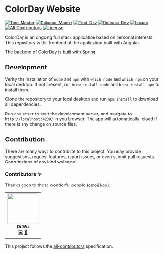 # ColorDay Website
<!-- ALL-CONTRIBUTORS-BADGE:START - Do not remove or modify this section -->
[![Test-Master](https://img.shields.io/azure-devops/tests/brycenycuu/colorDay/5/master?label=test-prod)](https://dev.azure.com/brycenycuu/colorDay/_build?definitionId=5&_a=summary)
[![Release-Master](https://img.shields.io/azure-devops/release/brycenycuu/59c751dd-bc15-46cb-9341-20abcd916e36/3/3?label=release-prod)](https://dev.azure.com/brycenycuu/colorDay/_release?view=all&_a=releases&definitionId=3)
[![Test-Dev](https://img.shields.io/azure-devops/tests/brycenycuu/colorDay/7/master?label=test-beta)](https://dev.azure.com/brycenycuu/colorDay/_build?definitionId=7&_a=summary)
[![Release-Dev](https://img.shields.io/azure-devops/release/brycenycuu/59c751dd-bc15-46cb-9341-20abcd916e36/5/5?label=release-beta)](https://dev.azure.com/brycenycuu/colorDay/_release?view=all&_a=releases&definitionId=5)
[![Issues](https://img.shields.io/github/issues/brycenycuu/colorday-website)](https://github.com/brycenycuu/colorday-website/issues)
[![All Contributors](https://img.shields.io/badge/all_contributors-1-orange.svg?style=flat)](#contributors-)
[![License](https://img.shields.io/github/license/brycenycuu/colorday-website)]()
<!-- ALL-CONTRIBUTORS-BADGE:END -->

ColorDay is an ongoing full stack application based on personal interests. This repository is the frontend of the application built with Angular.

The backend of ColorDay is built with Spring.

## Development

Verity the installation of `node` and `npm` with `which node` and `which npm` on your local desktop. If not present, run `brew install node` and `brew install npm` to install them.

Clone the repository to your local desktop and run `npm install` to download all dependencies. 

Run `npm start` to start the development server, and navigate to `http://localhost:4200/` in you browser. The app will automatically reload if there is any change on source files.

## Contribution

There are many ways to contribute to this project. You may provide suggestions, request features, report issues, or even submit pull requests. Contributions of any kind welcome!

### Contributors ✨

Thanks goes to these wonderful people ([emoji key](https://allcontributors.org/docs/en/emoji-key)):

<!-- ALL-CONTRIBUTORS-LIST:START - Do not remove or modify this section -->
<!-- prettier-ignore-start -->
<!-- markdownlint-disable -->
<table>
  <tr>
    <td align="center"><a href="http://diwu.tech"><img src="https://avatars2.githubusercontent.com/u/28286130?v=4" width="100px;" alt=""/><br /><sub><b>Di Wu</b></sub></a><br /><a href="https://github.com/brycenycuu/colorday-website/commits?author=brycenycuu" title="Code">💻</a> <a href="https://github.com/brycenycuu/colorday-website/commits?author=brycenycuu" title="Documentation">📖</a></td>
  </tr>
</table>

<!-- markdownlint-enable -->
<!-- prettier-ignore-end -->
<!-- ALL-CONTRIBUTORS-LIST:END -->

This project follows the [all-contributors](https://github.com/all-contributors/all-contributors) specification.
